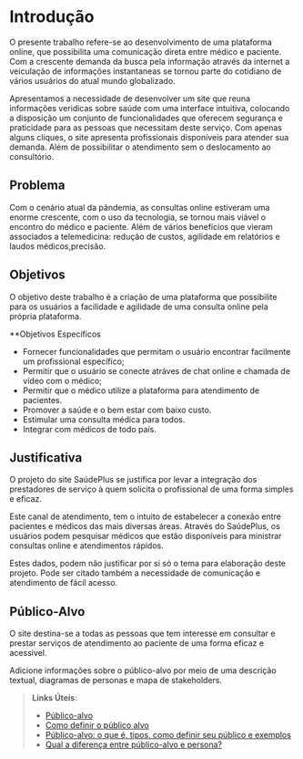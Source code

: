 # Introdução

O presente trabalho refere-se ao desenvolvimento de uma plataforma online, que possibilita uma comunicação direta entre médico e paciente.
Com a crescente demanda da busca pela informação através da internet a veiculação de informações instantaneas se tornou parte do cotidiano de vários usuários do atual mundo globalizado.

Apresentamos a necessidade de desenvolver um site que reuna informações veridicas sobre saúde com uma interface intuitiva, colocando a disposição um conjunto de funcionalidades que oferecem segurança e praticidade para as pessoas que necessitam deste serviço. Com apenas alguns cliques, o site apresenta profissionais disponíveis para atender sua demanda. Além de possibilitar o atendimento sem o deslocamento ao consultório.


## Problema
Com o cenário atual da pândemia, as consultas online estiveram uma enorme crescente, com o uso da tecnologia, se tornou mais viável o encontro do médico e paciente. Além de vários benefícios que vieram associados a telemedicina: redução de custos, agilidade em relatórios e laudos médicos,precisão.

## Objetivos

O objetivo deste trabalho é a criação de uma plataforma que possibilite para os usuários a facilidade e agilidade de uma consulta online pela própria plataforma.

**Objetivos Específicos
* Fornecer funcionalidades que permitam o usuário encontrar facilmente  um profissional específico;
* Permitir que o usuário se conecte atráves de chat online e chamada de vídeo com o médico;
* Permitir que o médico utilize a plataforma para atendimento de pacientes.
* Promover a saúde e o bem estar com baixo custo.
* Estimular uma consulta médica para todos.
* Integrar com médicos de todo país.

## Justificativa

O projeto do site SaúdePlus se justifica por levar a integração dos prestadores de serviço à quem solicita o profissional de uma forma simples e eficaz. 

Este canal de atendimento, tem o intuito de estabelecer a conexão entre pacientes e médicos das mais diversas áreas. Através do SaúdePlus, os usuários podem pesquisar médicos que estão disponíveis para ministrar consultas online e atendimentos rápidos.

Estes dados, podem não justificar por si só o tema para elaboração deste projeto. Pode ser citado também a necessidade de comunicação e atendimento de fácil acesso.


## Público-Alvo

O site destina-se a todas as pessoas que tem interesse em consultar e prestar serviços de atendimento ao paciente de uma forma eficaz e acessivel.

Adicione informações sobre o público-alvo por meio de uma descrição textual, diagramas de personas e mapa de stakeholders.

> **Links Úteis**:
> - [Público-alvo](https://blog.hotmart.com/pt-br/publico-alvo/)
> - [Como definir o público alvo](https://exame.com/pme/5-dicas-essenciais-para-definir-o-publico-alvo-do-seu-negocio/)
> - [Público-alvo: o que é, tipos, como definir seu público e exemplos](https://klickpages.com.br/blog/publico-alvo-o-que-e/)
> - [Qual a diferença entre público-alvo e persona?](https://rockcontent.com/blog/diferenca-publico-alvo-e-persona/)
